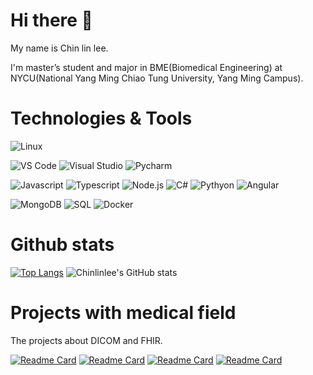 # Hi there 👋
My name is Chin lin lee.

I'm master’s student and major in BME(Biomedical Engineering) at NYCU(National Yang Ming Chiao Tung University, Yang Ming Campus).
<!--
**Chinlinlee/Chinlinlee** is a ✨ _special_ ✨ repository because its `README.md` (this file) appears on your GitHub profile.

Here are some ideas to get you started:

- 🔭 I’m currently working on ...
- 🌱 I’m currently learning ...
- 👯 I’m looking to collaborate on ...
- 🤔 I’m looking for help with ...
- 💬 Ask me about ...
- 📫 How to reach me: ...
- 😄 Pronouns: ...
- ⚡ Fun fact: ...
-->
# Technologies & Tools
![Linux](https://img.shields.io/badge/OS-Linux-informational?style=flat&logo=Linux&logoColor=white&color=2bbc8a)

![VS Code](https://img.shields.io/badge/Editor-VS%20Code-informational?style=flat&logo=Visual%20Studio%20Code&logoColor=white&color=2bbc8a)
![Visual Studio](https://img.shields.io/badge/Editor-Visual%20Studio-informational?style=flat&logo=Visual%20Studio&logoColor=white&color=2bbc8a)
![Pycharm](https://img.shields.io/badge/Editor-Pycharm-informational?style=flat&logo=Pycharm&logoColor=white&color=2bbc8a)

![Javascript](https://img.shields.io/badge/Code-Javascript-informational?style=flat&logo=javascript&logoColor=white&color=2bbc8a)
![Typescript](https://img.shields.io/badge/Code-Typescript-informational?style=flat&logo=Typescript&logoColor=white&color=2bbc8a)
![Node.js](https://img.shields.io/badge/Code-Node.js-informational?style=flat&logo=Node.js&logoColor=white&color=2bbc8a)
![C#](https://img.shields.io/badge/Code-C%23-informational?style=flat&logo=C%20Sharp&logoColor=white&color=2bbc8a)
![Pythyon](https://img.shields.io/badge/Code-Python-informational?style=flat&logo=Python&logoColor=white&color=2bbc8a)
![Angular](https://img.shields.io/badge/Code-Angular-informational?style=flat&logo=Angular&logoColor=white&color=2bbc8a)

![MongoDB](https://img.shields.io/badge/Tools-MongoDB-informational?style=flat&logo=MongoDB&logoColor=white&color=2bbc8a)
![SQL](https://img.shields.io/badge/Tools-SQL-informational?style=flat&logo=&logoColor=white&color=2bbc8a)
![Docker](https://img.shields.io/badge/Tools-docker-informational?style=flat&logo=docker&logoColor=white&color=2bbc8a)



# Github stats

[![Top Langs](https://github-readme-stats.vercel.app/api/top-langs/?username=chinlinlee&hide=c,c%2B%2B,cmake)](https://github.com/anuraghazra/github-readme-stats)
![Chinlinlee's GitHub stats](https://github-readme-stats.vercel.app/api?username=Chinlinlee&show_icons=true&line_height=40)

# Projects with medical field
The projects about DICOM and FHIR.

[![Readme Card](https://github-readme-stats.vercel.app/api/pin/?username=chinlinlee&repo=burni)](https://github.com/Chinlinlee/Burni)
[![Readme Card](https://github-readme-stats.vercel.app/api/pin/?username=chinlinlee&repo=hapi-sync-mediator-ts)](https://github.com/Chinlinlee/hapi-sync-mediator-ts)
[![Readme Card](https://github-readme-stats.vercel.app/api/pin/?username=cylab-tw&repo=raccoon)](https://github.com/cylab-tw/raccoon)
[![Readme Card](https://github-readme-stats.vercel.app/api/pin/?username=chinlinlee&repo=dicom-to-json)](https://github.com/Chinlinlee/dicom-to-json)
